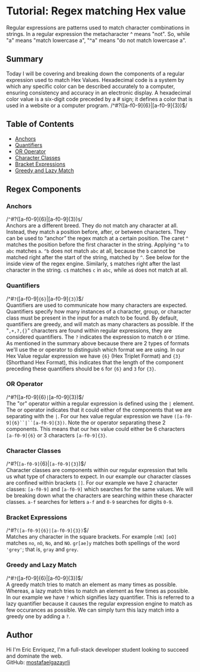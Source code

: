 # Tutorial: Regex matching Hex value

Regular expressions are patterns used to match character combinations in strings. In a regular expression the metacharacter ^ means "not". So, while "a" means "match lowercase a", "^a" means "do not match lowercase a".

## Summary
Today I will be covering and breaking down the components of a regular expression used to match Hex Values. Hexadecimal code is a system by which any specific color can be described accurately to a computer, ensuring consistency and accuracy in an electronic display. A hexadecimal color value is a six-digit code preceded by a # sign; it defines a color that is used in a website or a computer program.
/^#?([a-f0-9]{6}|[a-f0-9]{3})$/

## Table of Contents

- [Anchors](#anchors)
- [Quantifiers](#quantifiers)
- [OR Operator](#or-operator)
- [Character Classes](#character-classes)
- [Bracket Expressions](#bracket-expressions)
- [Greedy and Lazy Match](#greedy-and-lazy-match)

## Regex Components

### Anchors

/`^`#?([a-f0-9]{6}|[a-f0-9]{3})`$`/  
Anchors are a different breed. They do not match any character at all. Instead, they match a position before, after, or between characters. They can be used to “anchor” the regex match at a certain position. The caret `^` matches the position before the first character in the string. Applying `^a` to `abc` matches `a`. `^b` does not match `abc` at all, because the `b` cannot be matched right after the start of the string, matched by `^`. See below for the inside view of the regex engine.
Similarly, `$` matches right after the last character in the string. `c$` matches `c` in `abc`, while `a$` does not match at all.

### Quantifiers

/^#`?`([a-f0-9]`{6}`|[a-f0-9]`{3}`)$/   
Quantifiers are used to communicate how many characters are expected. Quantifiers specify how many instances of a character, group, or character class must be present in the input for a match to be found. By default, quantifiers are greedy, and will match as many characters as possible. If the "`,+,?,{}`" characters are found within regular expressions, they are considered quantifiers. The `?` indicates the expression to match `0` or `1`time. As mentioned in the summary above because there are 2 types of formats we'll use the or operator to distinguish which format we are using. In our Hex Value regular expression we have `{6}` (Hex Triplet Format) and `{3}` (Shorthand Hex Format), this indicates that the length of the component preceding these quantifiers should be `6` for `{6}` and `3` for `{3}`.

### OR Operator

/^#?([a-f0-9]{6}`|`[a-f0-9]{3})$/  
The "or" operator within a regular expression is defined using the `|` element. The or operator indicates that it could either of the components that we are separating with the `|`. For our hex value regular expression we have `([a-f0-9]{6}``|``[a-f0-9]{3})`. Note the or operator separating these 2 components. This means that our hex value could either be 6 characters `[a-f0-9]{6}` or 3 characters `[a-f0-9]{3}`.

### Character Classes

/^#?(`[a-f0-9]`{6}|`[a-f0-9]{3}`)$/  
Character classes are components within our regular expression that tells us what type of characters to expect. In our example our character classes are confined within brackets `[]`. For our example we have 2 character classes: `[a-f0-9]` and `[a-f0-9]` which searches for the same values. We will be breaking down what the characters are searching within these character classes. `a-f` searches for letters `a-f` and `0-9` searches for digits `0-9`.

### Bracket Expressions

/^#?`([a-f0-9]{6}|[a-f0-9]{3})`$/  
Matches any character in the square brackets. For example 	`[nN]` `[oO]` matches `no`, `nO`, `No`, and `NO`.
`gr[ae]y` matches both spellings of the word `'grey'`; that is, `gray` and `grey`.

### Greedy and Lazy Match

/^#`?`([a-f0-9]{6}|[a-f0-9]{3})$/  
A greedy match tries to match an element as many times as possible. Whereas, a lazy match tries to match an element as few times as possible. In our example we have `?` which signifies lazy quantifier. This is referred to a lazy quantifier because it causes the regular expression engine to match as few occurances as possible. We can simply turn this lazy match into a greedy one by adding a `?`.

## Author

Hi I'm Eric Enriquez, I'm a full-stack developer student looking to succeed and dominate the web.  
GitHub: [mostafaelgazayrli](https://github.com/mostafaelgazayrli/)